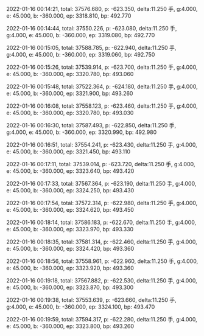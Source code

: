 2022-01-16 00:14:21, total: 37576.680, p: -623.350, delta:11.250 手, g:4.000, e: 45.000, b: -360.000, ep: 3318.810, bp: 492.770

2022-01-16 00:14:44, total: 37550.226, p: -623.080, delta:11.250 手, g:4.000, e: 45.000, b: -360.000, ep: 3319.080, bp: 492.770

2022-01-16 00:15:05, total: 37588.785, p: -622.940, delta:11.250 手, g:4.000, e: 45.000, b: -360.000, ep: 3319.060, bp: 492.750

2022-01-16 00:15:26, total: 37539.914, p: -623.700, delta:11.250 手, g:4.000, e: 45.000, b: -360.000, ep: 3320.780, bp: 493.060

2022-01-16 00:15:48, total: 37522.364, p: -624.180, delta:11.250 手, g:4.000, e: 45.000, b: -360.000, ep: 3321.900, bp: 493.260

2022-01-16 00:16:08, total: 37558.123, p: -623.460, delta:11.250 手, g:4.000, e: 45.000, b: -360.000, ep: 3320.780, bp: 493.030

2022-01-16 00:16:30, total: 37587.493, p: -622.850, delta:11.250 手, g:4.000, e: 45.000, b: -360.000, ep: 3320.990, bp: 492.980

2022-01-16 00:16:51, total: 37554.241, p: -623.430, delta:11.250 手, g:4.000, e: 45.000, b: -360.000, ep: 3321.450, bp: 493.110

2022-01-16 00:17:11, total: 37539.014, p: -623.720, delta:11.250 手, g:4.000, e: 45.000, b: -360.000, ep: 3323.640, bp: 493.420

2022-01-16 00:17:33, total: 37567.364, p: -623.190, delta:11.250 手, g:4.000, e: 45.000, b: -360.000, ep: 3324.250, bp: 493.430

2022-01-16 00:17:54, total: 37572.314, p: -622.980, delta:11.250 手, g:4.000, e: 45.000, b: -360.000, ep: 3324.620, bp: 493.450

2022-01-16 00:18:14, total: 37586.183, p: -622.670, delta:11.250 手, g:4.000, e: 45.000, b: -360.000, ep: 3323.970, bp: 493.330

2022-01-16 00:18:35, total: 37581.314, p: -622.460, delta:11.250 手, g:4.000, e: 45.000, b: -360.000, ep: 3324.420, bp: 493.360

2022-01-16 00:18:56, total: 37558.961, p: -622.960, delta:11.250 手, g:4.000, e: 45.000, b: -360.000, ep: 3323.920, bp: 493.360

2022-01-16 00:19:18, total: 37567.882, p: -622.530, delta:11.250 手, g:4.000, e: 45.000, b: -360.000, ep: 3323.870, bp: 493.300

2022-01-16 00:19:38, total: 37553.639, p: -623.660, delta:11.250 手, g:4.000, e: 45.000, b: -360.000, ep: 3324.100, bp: 493.470

2022-01-16 00:19:59, total: 37594.317, p: -622.280, delta:11.250 手, g:4.000, e: 45.000, b: -360.000, ep: 3323.800, bp: 493.260